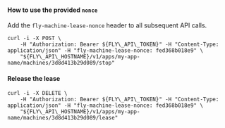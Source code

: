 #### How to use the provided `nonce`
Add the `fly-machine-lease-nonce` header to all subsequent API calls.
```
curl -i -X POST \
    -H "Authorization: Bearer ${FLY\_API\_TOKEN}" -H "Content-Type: application/json" -H "fly-machine-lease-nonce: fed368b018e9" \
    "${FLY\_API\_HOSTNAME}/v1/apps/my-app-name/machines/3d8d413b29d089/stop"
```
#### Release the lease
```
curl -i -X DELETE \
    -H "Authorization: Bearer ${FLY\_API\_TOKEN}" -H "Content-Type: application/json" -H "fly-machine-lease-nonce: fed368b018e9" \
    "${FLY\_API\_HOSTNAME}/v1/apps/my-app-name/machines/3d8d413b29d089/lease" 
```